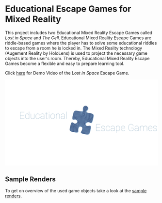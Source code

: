 ﻿# Educational Escape Games for Mixed Reality
This project includes two Educational Mixed Reality Escape Games called _Lost in Space_ and _The Cell_. Educational Mixed Reality Escape Games are riddle-based games where the player has to solve some educational riddles to escape from a room he is locked in. The Mixed Reality technology (Augement Reality by HoloLens) is used to project the necessary game objects into the user's room. Thereby, Educational Mixed Reality Escape Games become a flexible and easy to prepare learning tool.

Click [here](https://youtu.be/J-a6Y27Xplc) for Demo Video of the _Lost in Space_ Escape Game.

![alt text](https://github.com/rwth-acis/Edu-Escape-Games-for-MR/blob/master/Frontend/Icon%20Source%20Files/Logos/EducationalEscapeGames/logo_3d.png "Educational Escape Games for Mixed Reality Logo")
 
## Sample Renders
To get on overview of the used game objects take a look at the [sample renders](https://github.com/rwth-acis/Edu-Escape-Games-for-MR/blob/master/sample_renders.md).
